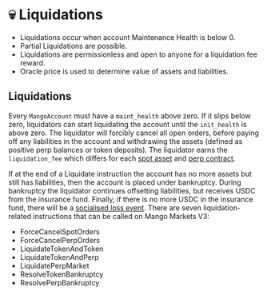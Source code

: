 # 💀 Liquidations

* Liquidations occur when account Maintenance Health is below 0.
* Partial Liquidations are possible.
* Liquidations are permissionless and open to anyone for a liquidation fee reward.
* Oracle price is used to determine value of assets and liabilities.

## Liquidations

Every `MangoAccount` must have a `maint_health` above zero. If it slips below zero, liquidators can start liquidating the account until the `init_health` is above zero. The liquidator will forcibly cancel all open orders, before paying off any liabilities in the account and withdrawing the assets (defined as positive perp balances or token deposits). The liquidator earns the `liquidation_fee` which differs for each [spot asset](../mango-v3-deprecated/token-specs.md) and [perp contract](perp-contract-specs.md).

If at the end of a Liquidate instruction the account has no more assets but still has liabilities, then the account is placed under bankruptcy. During bankruptcy the liquidator continues offsetting liabilities, but receives USDC from the insurance fund. Finally, if there is no more USDC in the insurance fund, there will be a [socialised loss event](socialized-losses.md). There are seven liquidation-related instructions that can be called on Mango Markets V3:

* ForceCancelSpotOrders
* ForceCancelPerpOrders
* LiquidateTokenAndToken
* LiquidateTokenAndPerp
* LiquidatePerpMarket
* ResolveTokenBankruptcy
* ResolvePerpBankruptcy
